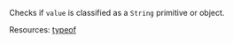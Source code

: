 Checks if <code>value</code> is classified as a <code>String</code> primitive or object.

Resources: [typeof](https://developer.mozilla.org/docs/Web/JavaScript/Reference/Operators/typeof)
